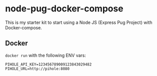 # node-pug-docker-compose

This is my starter kit to start using a Node JS (Express Pug Project) with Docker-compose.

## Docker

`docker run` with the following ENV vars:

```
PIHOLE_API_KEY=123456789009123843029482
PIHOLE_URL=http://pihole:8080
```

